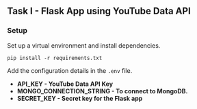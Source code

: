 ## Task I - Flask App using YouTube Data API

### Setup
Set up a virtual environment and install dependencies.
```
pip install -r requirements.txt
```

Add the configuration details in the  `.env` file. 
* <b>API_KEY<b> - YouTube Data API Key
* <b>MONGO_CONNECTION_STRING<b> - To connect to MongoDB. 
* <b>SECRET_KEY</b> - Secret key for the Flask app